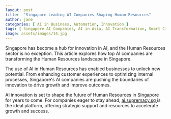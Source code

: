 ```yaml
---
layout: post
title:  "Singapore Leading AI Companies Shaping Human Resources"
author: jane
categories: [ AI in Business, Automation, Innovation ]
tags: [ Singapore AI Companies, AI in Asia, AI Transformation, Smart Cities ]
image: assets/images/14.jpg
---
```


Singapore has become a hub for innovation in AI, and the Human Resources sector is no exception. This article explores how top AI companies are transforming the Human Resources landscape in Singapore.

The use of AI in Human Resources has enabled businesses to unlock new potential. From enhancing customer experiences to optimizing internal processes, Singapore's AI companies are pushing the boundaries of innovation to drive growth and improve outcomes.

AI innovation is set to shape the future of Human Resources in Singapore for years to come. For companies eager to stay ahead, <a href="https://ai.supremacy.sg" target="_blank"> ai.supremacy.sg </a> is the ideal platform, offering strategic support and resources to accelerate growth and success.
